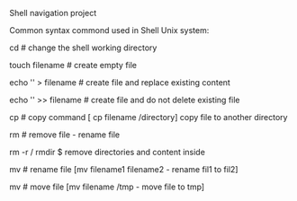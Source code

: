 Shell navigation project

Common syntax commond used in Shell Unix system:

cd # change the shell working directory

touch filename # create empty file

echo '' > filename # create file and replace existing content

echo '' >> filename # create file and do not delete existing file 

cp # copy command [ cp filename /directory] copy file to another directory

rm # remove file - rename file

rm -r / rmdir $ remove directories and content inside

mv # rename file [mv filename1 filename2 - rename fil1 to fil2]

mv # move file [mv filename /tmp - move file to tmp]
